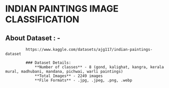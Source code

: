 # INDIAN PAINTINGS IMAGE CLASSIFICATION

## About Dataset : -
             https://www.kaggle.com/datasets/ajg117/indian-paintings-dataset

             ### Dataset Details: 
                 **Number of classes** - 8 (gond, kalighat, kangra, kerala mural, madhubani, mandana, pichwai, warli paintings)
                 **Total Images** - 2249 images
                 **File Formats** - .jpg, .jpeg, .png, .webp
